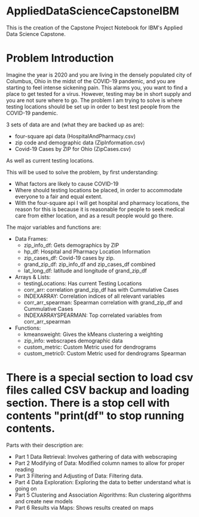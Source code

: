 # AppliedDataScienceCapstoneIBM
This is the creation of the Capstone Project Notebook for IBM's Applied Data Science Capstone.


# Problem Introduction
Imagine the year is 2020 and you are living in the densely populated city of Columbus, Ohio in the midst of the COVID-19 pandemic, and you are starting to feel intense sickening pain. This alarms you, you want to find a place to get tested for a virus. However, testing may be in short supply and you are not sure where to go. The problem I am trying to solve is where testing locations should be set up in order to best test people from the COVID-19 pandemic. 

3 sets of data are and (what they are backed up as are): 
- four-square api data (HospitalAndPharmacy.csv)
- zip code and demographic data (ZipInformation.csv)
- Covid-19 Cases by ZIP for Ohio (ZipCases.csv)

As well as current testing locations.
 
This will be used to solve the problem, by first understanding:
- What factors are likely to cause COVID-19
- Where should testing locations be placed, in order to accommodate everyone to a fair and equal extent.
- With the four-square api I will get hospital and pharmacy locations, the reason for this is because it is reasonable for people to seek medical care from either location, and as a result people would go there.

The major variables and functions are:
- Data Frames: 
	- zip_info_df: Gets demographics by ZIP
	- hp_df: Hospital and Pharmacy Location Information
	- zip_cases_df: Covid-19 cases by zip.
	- grand_zip_df: zip_info_df and zip_cases_df combined
	- lat_long_df: latitude and longitude of grand_zip_df
- Arrays & Lists:
	- testingLocations: Has current Testing Locations
	- corr_arr: correlation grand_zip_df has with Cummulative Cases
	- INDEXARRAY: Correlation indices of all relevant variables
	- corr_arr_spearman: Spearman correlation with grand_zip_df and Cummulative Cases
	- INDEXARRAYSPEARMAN: Top correlated variables from corr_arr_spearman
- Functions:
	- kmeansweight: Gives the kMeans clustering a weighting	
	- zip_info: webscrapes demographic data
	- custom_metric: Custom Metric used for dendrograms
	- custom_metric0: Custom Metric used for dendrograms Spearman
	
# There is a special section to load csv files called CSV backup and loading section. There is a stop cell with contents "print(df" to stop running contents.

Parts with their description are:
- Part 1 Data Retrieval: Involves gathering of data with webscraping
- Part 2 Modifying of Data: Modified column names to allow for proper reading
- Part 3 Filtering and Adjusting of Data: Filtering data.
- Part 4 Data Exploration: Exploring the data to better understand what is going on
- Part 5 Clustering and Association Algorithms: Run clustering algorithms and create new models
- Part 6 Results via Maps: Shows results created on maps  

